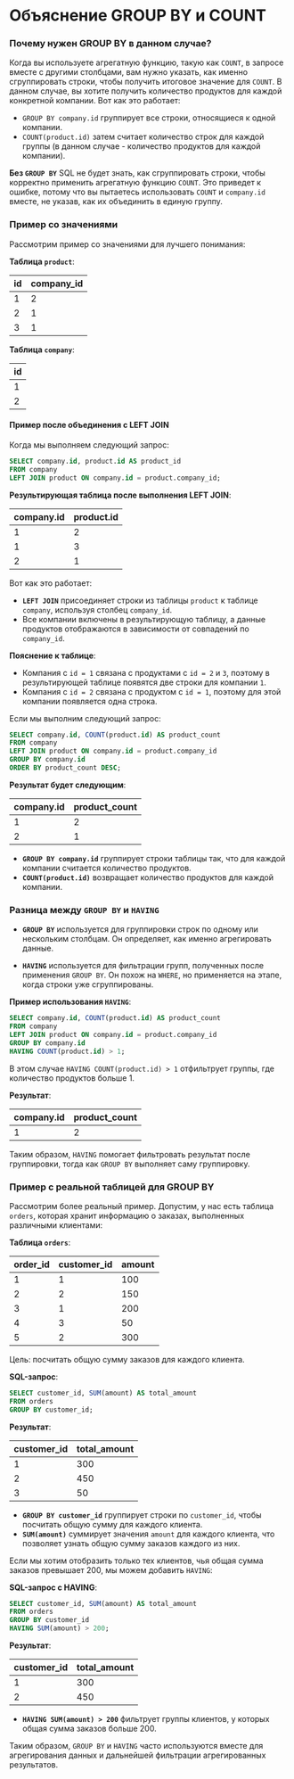 
# Объяснение GROUP BY и COUNT

### Почему нужен GROUP BY в данном случае?

Когда вы используете агрегатную функцию, такую как `COUNT`, в запросе вместе с другими столбцами, вам нужно указать, как именно сгруппировать строки, чтобы получить итоговое значение для `COUNT`. В данном случае, вы хотите получить количество продуктов для каждой конкретной компании. Вот как это работает:

- `GROUP BY company.id` группирует все строки, относящиеся к одной компании.
- `COUNT(product.id)` затем считает количество строк для каждой группы (в данном случае - количество продуктов для каждой компании).

**Без `GROUP BY`** SQL не будет знать, как сгруппировать строки, чтобы корректно применить агрегатную функцию `COUNT`. Это приведет к ошибке, потому что вы пытаетесь использовать `COUNT` и `company.id` вместе, не указав, как их объединить в единую группу.

### Пример со значениями

Рассмотрим пример со значениями для лучшего понимания:

**Таблица `product`**:

| id  | company_id |
| --- | ---------- |
| 1   | 2          |
| 2   | 1          |
| 3   | 1          |

**Таблица `company`**:

| id  |
| --- |
| 1   |
| 2   |

#### Пример после объединения с LEFT JOIN

Когда мы выполняем следующий запрос:

```sql
SELECT company.id, product.id AS product_id
FROM company
LEFT JOIN product ON company.id = product.company_id;
```

**Результирующая таблица после выполнения LEFT JOIN**:

| company.id | product.id |
| ---------- | ---------- |
| 1          | 2          |
| 1          | 3          |
| 2          | 1          |

Вот как это работает:

- **`LEFT JOIN`** присоединяет строки из таблицы `product` к таблице `company`, используя столбец `company_id`.
- Все компании включены в результирующую таблицу, а данные продуктов отображаются в зависимости от совпадений по `company_id`.

**Пояснение к таблице**:
- Компания с `id = 1` связана с продуктами с `id = 2` и `3`, поэтому в результирующей таблице появятся две строки для компании `1`.
- Компания с `id = 2` связана с продуктом с `id = 1`, поэтому для этой компании появляется одна строка.

Если мы выполним следующий запрос:

```sql
SELECT company.id, COUNT(product.id) AS product_count
FROM company
LEFT JOIN product ON company.id = product.company_id
GROUP BY company.id
ORDER BY product_count DESC;
```

**Результат будет следующим**:

| company.id | product_count |
| ---------- | ------------- |
| 1          | 2             |
| 2          | 1             |

- **`GROUP BY company.id`** группирует строки таблицы так, что для каждой компании считается количество продуктов.
- **`COUNT(product.id)`** возвращает количество продуктов для каждой компании.

### Разница между `GROUP BY` и `HAVING`

- **`GROUP BY`** используется для группировки строк по одному или нескольким столбцам. Он определяет, как именно агрегировать данные.
  
- **`HAVING`** используется для фильтрации групп, полученных после применения `GROUP BY`. Он похож на `WHERE`, но применяется на этапе, когда строки уже сгруппированы.

**Пример использования `HAVING`**:

```sql
SELECT company.id, COUNT(product.id) AS product_count
FROM company
LEFT JOIN product ON company.id = product.company_id
GROUP BY company.id
HAVING COUNT(product.id) > 1;
```

В этом случае `HAVING COUNT(product.id) > 1` отфильтрует группы, где количество продуктов больше 1.

**Результат**:

| company.id | product_count |
| ---------- | ------------- |
| 1          | 2             |

Таким образом, `HAVING` помогает фильтровать результат после группировки, тогда как `GROUP BY` выполняет саму группировку.

### Пример с реальной таблицей для GROUP BY

Рассмотрим более реальный пример. Допустим, у нас есть таблица `orders`, которая хранит информацию о заказах, выполненных различными клиентами:

**Таблица `orders`**:

| order_id | customer_id | amount |
| -------- | ----------- | ------ |
| 1        | 1           | 100    |
| 2        | 2           | 150    |
| 3        | 1           | 200    |
| 4        | 3           | 50     |
| 5        | 2           | 300    |

Цель: посчитать общую сумму заказов для каждого клиента.

**SQL-запрос**:

```sql
SELECT customer_id, SUM(amount) AS total_amount
FROM orders
GROUP BY customer_id;
```

**Результат**:

| customer_id | total_amount |
| ----------- | ------------ |
| 1           | 300          |
| 2           | 450          |
| 3           | 50           |

- **`GROUP BY customer_id`** группирует строки по `customer_id`, чтобы посчитать общую сумму для каждого клиента.
- **`SUM(amount)`** суммирует значения `amount` для каждого клиента, что позволяет узнать общую сумму заказов каждого из них.

Если мы хотим отобразить только тех клиентов, чья общая сумма заказов превышает 200, мы можем добавить `HAVING`:

**SQL-запрос с HAVING**:

```sql
SELECT customer_id, SUM(amount) AS total_amount
FROM orders
GROUP BY customer_id
HAVING SUM(amount) > 200;
```

**Результат**:

| customer_id | total_amount |
| ----------- | ------------ |
| 1           | 300          |
| 2           | 450          |

- **`HAVING SUM(amount) > 200`** фильтрует группы клиентов, у которых общая сумма заказов больше 200.

Таким образом, `GROUP BY` и `HAVING` часто используются вместе для агрегирования данных и дальнейшей фильтрации агрегированных результатов.
